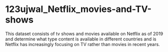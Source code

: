 # 123ujwal_Netflix_movies-and-TV-shows
This dataset consists of tv shows and movies available on Netflix as of 2019 and determine what type content is available in different countries and is Netflix has increasingly focusing on TV rather than movies in recent years.

